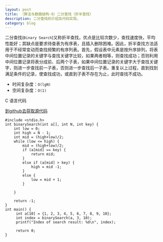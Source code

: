 ```yaml
---
layout: post
title: （算法与数据结构-6）二分查找（折半查找）
description: 二分查找的介绍及代码实现。
category: blog
---
```


二分查找(`Binary Search`)又称折半查找，优点是比较次数少，查找速度快，平均性能好；其缺点是要求待查表为有序表，且插入删除困难。因此，折半查找方法适用于不经常变动而查找频繁的有序列表。首先，假设表中元素是按升序排列，将表中间位置记录的关键字与查找关键字比较，如果两者相等，则查找成功；否则利用中间位置记录将表分成前、后两个子表，如果中间位置记录的关键字大于查找关键字，则进一步查找前一子表，否则进一步查找后一子表。重复以上过程，直到找到满足条件的记录，使查找成功，或直到子表不存在为止，此时查找不成功。

- 时间复杂度：`O(lgN)`
- 空间复杂度：`O(1)`

C 语言代码

[到github去获取源代码](https://github.com/samirchen/algorithms/blob/master/search/binarySearch.c)

	#include <stdio.h>
	int binarySearch(int a[], int N, int key) {
	    int low = 0;
	    int high = N - 1;
	    int mid = (high+low)/2;
	    while (low <= high) {
	        mid = (high+low)/2;
	        if (a[mid] == key) {
	            return mid;
	        }
	        else if (a[mid] > key) {
	            high = mid -1;
	        }
	        else {
	            low = mid + 1;
	        }
	 
	    }
	 
	    return -1;
	}
	int main() {
	     int a[10] = {1, 2, 3, 4, 5, 6, 7, 8, 9, 10};
	     int index = binarySearch(a, 3, 10);
	     printf("Index of search result: %d\n", index);
	 
	     return 0;
	}